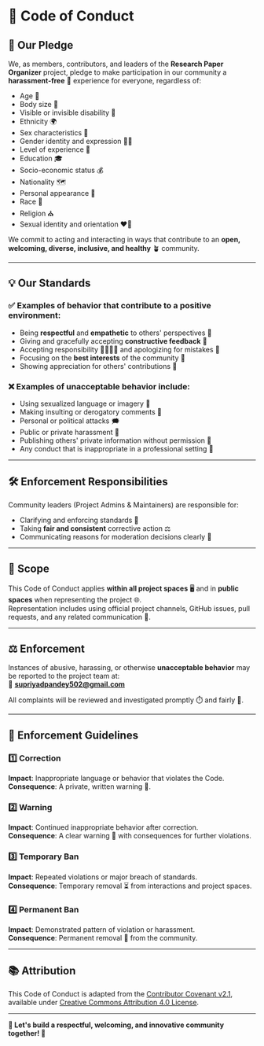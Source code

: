 # 📜 Code of Conduct

## 🌟 Our Pledge
We, as members, contributors, and leaders of the **Research Paper Organizer** project, pledge to make participation in our community a **harassment-free** 💬 experience for everyone, regardless of:
- Age 🎂  
- Body size 📏  
- Visible or invisible disability 🦽  
- Ethnicity 🌍  
- Sex characteristics 🧬  
- Gender identity and expression 🏳️‍🌈  
- Level of experience 🧠  
- Education 🎓  
- Socio-economic status 💰  
- Nationality 🗺️  
- Personal appearance 👕  
- Race 🤝  
- Religion ⛪  
- Sexual identity and orientation ❤️‍🔥  

We commit to acting and interacting in ways that contribute to an **open, welcoming, diverse, inclusive, and healthy** 🪴 community.

---

## 💡 Our Standards

### ✅ Examples of behavior that contribute to a positive environment:
- Being **respectful** and **empathetic** to others' perspectives 🤗  
- Giving and gracefully accepting **constructive feedback** 💬  
- Accepting responsibility 🫱🏽‍🫲🏼 and apologizing for mistakes 🙏  
- Focusing on the **best interests** of the community 🚀  
- Showing appreciation for others' contributions 🌟  

### ❌ Examples of unacceptable behavior include:
- Using sexualized language or imagery 🔞  
- Making insulting or derogatory comments 💢  
- Personal or political attacks 🗯️  
- Public or private harassment 🚫  
- Publishing others' private information without permission 🔐  
- Any conduct that is inappropriate in a professional setting 🛑  

---

## 🛠️ Enforcement Responsibilities
Community leaders (Project Admins & Maintainers) are responsible for:
- Clarifying and enforcing standards 📏  
- Taking **fair and consistent** corrective action ⚖️  
- Communicating reasons for moderation decisions clearly 💬  

---

## 📢 Scope
This Code of Conduct applies **within all project spaces** 🖥️ and in **public spaces** when representing the project 🌐.  
Representation includes using official project channels, GitHub issues, pull requests, and any related communication 📮.

---

## ⚖️ Enforcement
Instances of abusive, harassing, or otherwise **unacceptable behavior** may be reported to the project team at:  
📧 **supriyadpandey502@gmail.com**  

All complaints will be reviewed and investigated promptly ⏱️ and fairly 🤝.

---

## 📝 Enforcement Guidelines

### 1️⃣ Correction  
**Impact**: Inappropriate language or behavior that violates the Code.  
**Consequence**: A private, written warning 📨.

### 2️⃣ Warning  
**Impact**: Continued inappropriate behavior after correction.  
**Consequence**: A clear warning 🛑 with consequences for further violations.

### 3️⃣ Temporary Ban  
**Impact**: Repeated violations or major breach of standards.  
**Consequence**: Temporary removal ⏳ from interactions and project spaces.

### 4️⃣ Permanent Ban  
**Impact**: Demonstrated pattern of violation or harassment.  
**Consequence**: Permanent removal 🚷 from the community.

---

## 📚 Attribution
This Code of Conduct is adapted from the [Contributor Covenant v2.1](https://www.contributor-covenant.org/version/2/1/code_of_conduct.html),  
available under [Creative Commons Attribution 4.0 License](https://creativecommons.org/licenses/by/4.0/).

---

**💬 Let's build a respectful, welcoming, and innovative community together! 🚀**

